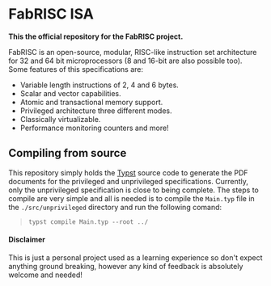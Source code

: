 # FabRISC ISA

**This the official repository for the FabRISC project.**

FabRISC is an open-source, modular, RISC-like instruction set architecture for 32 and 64 bit microprocessors (8 and 16-bit are also possible too). Some features of this specifications are:

- Variable length instructions of 2, 4 and 6 bytes.
- Scalar and vector capabilities.
- Atomic and transactional memory support.
- Privileged architecture three different modes.
- Classically virtualizable.
- Performance monitoring counters and more!

## Compiling from source

This repository simply holds the [Typst](https://github.com/typst/typst) source code to generate the PDF documents for the privileged and unprivileged specifications. Currently, only the unprivileged specification is close to being complete. The steps to compile are very simple and all is needed is to compile the `Main.typ` file in the `./src/unprivileged` directory and run the following comand:

> `typst compile Main.typ --root ../`

#### Disclaimer

This is just a personal project used as a learning experience so don't expect anything ground breaking, however any kind of feedback is absolutely welcome and needed!